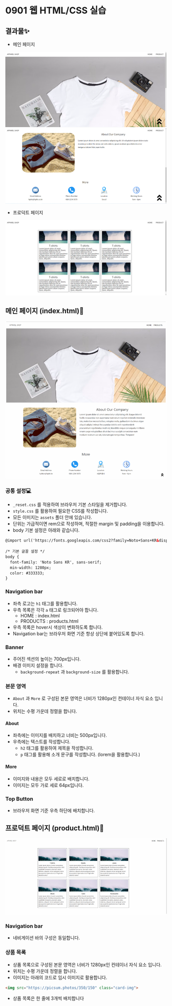 # 0901 웹 HTML/CSS 실습
## 결과물✨
- 메인 페이지

![1](web_practice_0901.assets/1.PNG)
![1-1](web_practice_0901.assets/1-1.PNG)

- 프로덕트 페이지

![2](web_practice_0901.assets/2.PNG)

## 메인 페이지 (index.html)📄
![index](web_practice_0901.assets/index.PNG)
### 공통 설정💻
- `_reset.css` 를 적용하여 브라우저 기본 스타일을 제거합니다.
- `style.css` 를 활용하여 필요한 CSS를 작성합니다.
- 모든 이미지는 `assets` 폴더 안에 있습니다.
- 단위는 가급적이면 rem으로 작성하며, 적절한 margin 및 padding을 이용합니다.
- body 기본 설정은 아래와 같습니다.

```html
@import url('https://fonts.googleapis.com/css2?family=Noto+Sans+KR&display=swap');

/* 기본 글꼴 설정 */
body {
  font-family: 'Noto Sans KR', sans-serif;
  min-width: 1280px;
  color: #333333;
}
```

### Navigation bar
- 좌측 로고는 `h1` 태그를 활용합니다.
- 우측 목록은 각각 `a` 태그로 링크되어야 합니다.
  - HOME : index.html
  - PRODUCTS : products.html
- 우측 목록은 hover시 색상이 변화하도록 합니다.
- Navigation bar는 브라우저 화면 기준 항상 상단에 붙어있도록 합니다.
### Banner
- 주어진 섹션의 높이는 700px입니다.
- 배경 이미지 설정을 합니다.
  - `background-repeat` 과 `background-size` 를 활용합니다.
### 본문 영역
- `About` 과 `More` 로 구성된 본문 영역은 너비가 1280px인 컨테이너 자식 요소 입니다.
- 위치는 수평 가운데 정렬을 합니다.
#### About
- 좌측에는 이미지를 배치하고 너비는 500px입니다.
- 우측에는 텍스트를 작성합니다.
  - `h2` 태그를 활용하여 제목을 작성합니다.
  - `p` 태그를 활용해 소개 문구를 작성합니다. (lorem을 활용합니다.)
#### More
- 이미지와 내용은 모두 세로로 배치합니다.
- 이미지는 모두 가로 세로 64px입니다.
### Top Button
- 브라우저 화면 기준 우측 하단에 배치합니다.
## 프로덕트 페이지 (product.html)📄
![product](web_practice_0901.assets/product.PNG)
### Navigation bar
- 네비게이션 바의 구성은 동일합니다.
### 상품 목록
- 상품 목록으로 구성된 본문 영역은 너비가 1280px인 컨테이너 자식 요소 입니다.
- 위치는 수평 가운데 정렬을 합니다.
- 이미지는 아래의 코드로 임시 이미지로 활용합니다.
```html
<img src="https://picsum.photos/350/150" class="card-img">
```
- 상품 목록은 한 줄에 3개씩 배치합니다